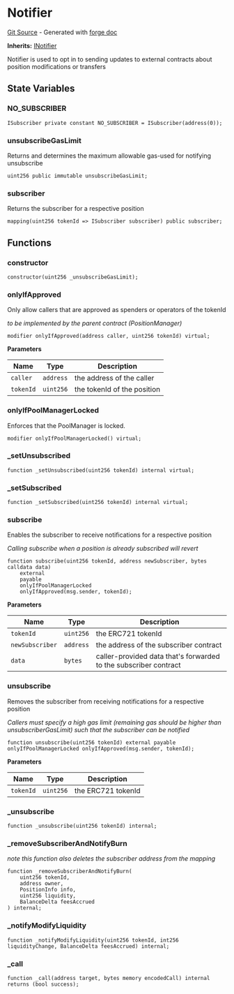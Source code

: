 # Notifier
[Git Source](https://github.com/uniswap/v4-periphery/blob/ea2bf2e1ba6863bb809fc2ff791744f308c4a26d/src/base/Notifier.sol) - Generated with [forge doc](https://book.getfoundry.sh/reference/forge/forge-doc)

**Inherits:**
[INotifier](contracts/v4/reference/periphery/interfaces/INotifier.md)

Notifier is used to opt in to sending updates to external contracts about position modifications or transfers


## State Variables
### NO_SUBSCRIBER

```solidity
ISubscriber private constant NO_SUBSCRIBER = ISubscriber(address(0));
```


### unsubscribeGasLimit
Returns and determines the maximum allowable gas-used for notifying unsubscribe


```solidity
uint256 public immutable unsubscribeGasLimit;
```


### subscriber
Returns the subscriber for a respective position


```solidity
mapping(uint256 tokenId => ISubscriber subscriber) public subscriber;
```


## Functions
### constructor


```solidity
constructor(uint256 _unsubscribeGasLimit);
```

### onlyIfApproved

Only allow callers that are approved as spenders or operators of the tokenId

*to be implemented by the parent contract (PositionManager)*


```solidity
modifier onlyIfApproved(address caller, uint256 tokenId) virtual;
```
**Parameters**

|Name|Type|Description|
|----|----|-----------|
|`caller`|`address`|the address of the caller|
|`tokenId`|`uint256`|the tokenId of the position|


### onlyIfPoolManagerLocked

Enforces that the PoolManager is locked.


```solidity
modifier onlyIfPoolManagerLocked() virtual;
```

### _setUnsubscribed


```solidity
function _setUnsubscribed(uint256 tokenId) internal virtual;
```

### _setSubscribed


```solidity
function _setSubscribed(uint256 tokenId) internal virtual;
```

### subscribe

Enables the subscriber to receive notifications for a respective position

*Calling subscribe when a position is already subscribed will revert*


```solidity
function subscribe(uint256 tokenId, address newSubscriber, bytes calldata data)
    external
    payable
    onlyIfPoolManagerLocked
    onlyIfApproved(msg.sender, tokenId);
```
**Parameters**

|Name|Type|Description|
|----|----|-----------|
|`tokenId`|`uint256`|the ERC721 tokenId|
|`newSubscriber`|`address`|the address of the subscriber contract|
|`data`|`bytes`|caller-provided data that's forwarded to the subscriber contract|


### unsubscribe

Removes the subscriber from receiving notifications for a respective position

*Callers must specify a high gas limit (remaining gas should be higher than unsubscriberGasLimit) such that the subscriber can be notified*


```solidity
function unsubscribe(uint256 tokenId) external payable onlyIfPoolManagerLocked onlyIfApproved(msg.sender, tokenId);
```
**Parameters**

|Name|Type|Description|
|----|----|-----------|
|`tokenId`|`uint256`|the ERC721 tokenId|


### _unsubscribe


```solidity
function _unsubscribe(uint256 tokenId) internal;
```

### _removeSubscriberAndNotifyBurn

*note this function also deletes the subscriber address from the mapping*


```solidity
function _removeSubscriberAndNotifyBurn(
    uint256 tokenId,
    address owner,
    PositionInfo info,
    uint256 liquidity,
    BalanceDelta feesAccrued
) internal;
```

### _notifyModifyLiquidity


```solidity
function _notifyModifyLiquidity(uint256 tokenId, int256 liquidityChange, BalanceDelta feesAccrued) internal;
```

### _call


```solidity
function _call(address target, bytes memory encodedCall) internal returns (bool success);
```

